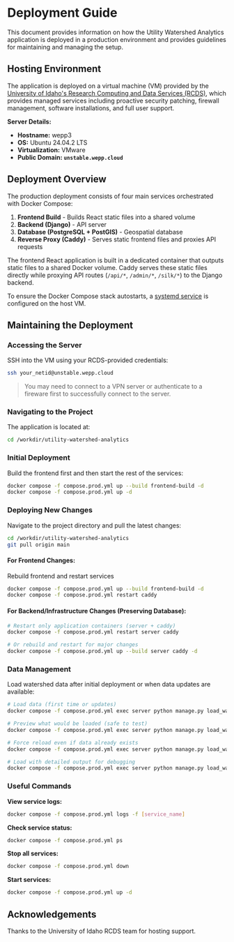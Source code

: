 # Deployment Guide
This document provides information on how the Utility Watershed Analytics application is deployed in a production environment and provides guidelines for maintaining and managing the setup.

## Hosting Environment
The application is deployed on a virtual machine (VM) provided by the [University of Idaho's Research Computing and Data Services (RCDS)](https://hpc.uidaho.edu/index.html), which provides managed services including proactive security patching, firewall management, software installations, and full user support.

**Server Details:**
* **Hostname:** wepp3
* **OS:** Ubuntu 24.04.2 LTS
* **Virtualization:** VMware
* **Public Domain: `unstable.wepp.cloud`** 

## Deployment Overview
The production deployment consists of four main services orchestrated with Docker Compose:

1. **Frontend Build** - Builds React static files into a shared volume
2. **Backend (Django)** - API server
3. **Database (PostgreSQL + PostGIS)** - Geospatial database
4. **Reverse Proxy (Caddy)** - Serves static frontend files and proxies API requests

The frontend React application is built in a dedicated container that outputs static files to a shared Docker volume. Caddy serves these static files directly while proxying API routes (`/api/*`, `/admin/*`, `/silk/*`) to the Django backend.

To ensure the Docker Compose stack autostarts, a [systemd service](/utility-watershed-analytics.service) is configured on the host VM.

## Maintaining the Deployment

### Accessing the Server
SSH into the VM using your RCDS-provided credentials:
```bash
ssh your_netid@unstable.wepp.cloud
```
> You may need to connect to a VPN server or authenticate to a fireware first to successfully connect to the server.

### Navigating to the Project
The application is located at:
```bash
cd /workdir/utility-watershed-analytics
```

### Initial Deployment
Build the frontend first and then start the rest of the services:
```bash
docker compose -f compose.prod.yml up --build frontend-build -d
docker compose -f compose.prod.yml up -d  
```

### Deploying New Changes
Navigate to the project directory and pull the latest changes:
```bash
cd /workdir/utility-watershed-analytics
git pull origin main
```

#### For Frontend Changes:
Rebuild frontend and restart services
```bash
docker compose -f compose.prod.yml up --build frontend-build -d
docker compose -f compose.prod.yml restart caddy
```

#### For Backend/Infrastructure Changes (Preserving Database):
```bash
# Restart only application containers (server + caddy)
docker compose -f compose.prod.yml restart server caddy

# Or rebuild and restart for major changes
docker compose -f compose.prod.yml up --build server caddy -d
```

### Data Management
Load watershed data after initial deployment or when data updates are available:

```bash
# Load data (first time or updates)
docker compose -f compose.prod.yml exec server python manage.py load_watershed_data

# Preview what would be loaded (safe to test)
docker compose -f compose.prod.yml exec server python manage.py load_watershed_data --dry-run

# Force reload even if data already exists
docker compose -f compose.prod.yml exec server python manage.py load_watershed_data --force

# Load with detailed output for debugging
docker compose -f compose.prod.yml exec server python manage.py load_watershed_data --verbosity=2
```

### Useful Commands

**View service logs:**
```bash
docker compose -f compose.prod.yml logs -f [service_name]
```

**Check service status:**
```bash
docker compose -f compose.prod.yml ps
```

**Stop all services:**
```bash
docker compose -f compose.prod.yml down
```

**Start services:**
```bash
docker compose -f compose.prod.yml up -d
```

## Acknowledgements
Thanks to the University of Idaho RCDS team for hosting support.